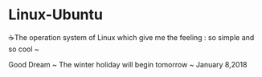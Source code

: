 # Linux-Ubuntu
:coffee:The operation system of Linux which give me the feeling : so simple and so cool  ~

Good Dream ~ The winter holiday will begin  tomorrow ~
January 8,2018
